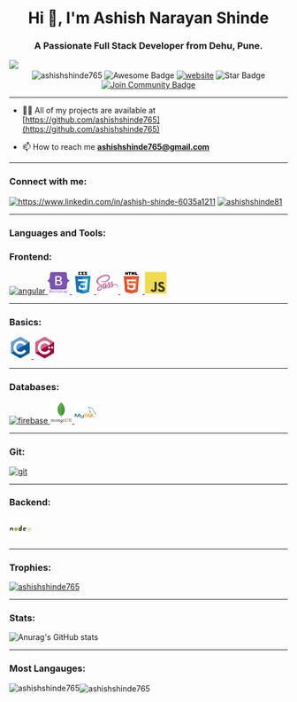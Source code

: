 <h1 align="center">Hi 👋, I'm Ashish Narayan Shinde</h1>
<h3 align="center">A Passionate Full Stack Developer from Dehu, Pune.</h3>

   <img src="https://user-images.githubusercontent.com/85614208/169638098-60908532-e069-4a0d-ad3b-25b612ea2d94.gif" width="1200px" heigth="100px">


<div align="center">
   
   <img src="https://komarev.com/ghpvc/?username=ashishshinde765&label=Profile%20views&color=0e75b6&style=flat" alt="ashishshinde765" /> 
<img src="https://cdn.rawgit.com/sindresorhus/awesome/d7305f38d29fed78fa85652e3a63e154dd8e8829/media/badge.svg" alt="Awesome Badge"/>
<a href="https://github.com/ashishshinde765"><img src="https://img.shields.io/static/v1?label=&labelColor=505050&message=Github&color=%230076D6&style=flat&logo=google-chrome&logoColor=%230076D6" alt="website"/></a>
<!-- <img src="http://hits.dwyl.com/abhisheknaiidu/awesome-github-profile-readme.svg" alt="Hits Badge"/> -->
<img src="https://img.shields.io/static/v1?label=%F0%9F%8C%9F&message=If%20Useful&style=style=flat&color=BC4E99" alt="Star Badge"/>
<a href="https://www.linkedin.com/in/ashish-shinde-6035a1211"><img src="https://img.shields.io/discord/733027681184251937.svg?style=flat&label=Linkedin&color=7289DA" alt="Join Community Badge"/></a>
   
   
<hr>
   </div>
  




- 👨‍💻 All of my projects are available at [https://github.com/ashishshinde765](https://github.com/ashishshinde765)

- 📫 How to reach me **ashishshinde765@gmail.com**
<hr>
<h3 align="left">Connect with me:</h3>
<p align="left">
<a href="https://www.linkedin.com/in/ashish-shinde-6035a1211" target="blank"><img align="center" src="https://raw.githubusercontent.com/rahuldkjain/github-profile-readme-generator/master/src/images/icons/Social/linked-in-alt.svg" alt="https://www.linkedin.com/in/ashish-shinde-6035a1211" height="30" width="40" /></a>
<a href="https://instagram.com/ashishshinde81" target="blank"><img align="center" src="https://raw.githubusercontent.com/rahuldkjain/github-profile-readme-generator/master/src/images/icons/Social/instagram.svg" alt="ashishshinde81" height="30" width="50" /></a>
</p>
<hr>
<h3 align="left">Languages and Tools:</h3>
<h3 align="left">Frontend:</h3>
<p align="left"> <a href="https://angular.io" target="_blank" rel="noreferrer"> <img src="https://angular.io/assets/images/logos/angular/angular.svg" alt="angular" width="40" height="40"/> </a> <a href="https://getbootstrap.com" target="_blank" rel="noreferrer"> <img src="https://raw.githubusercontent.com/devicons/devicon/master/icons/bootstrap/bootstrap-plain-wordmark.svg" alt="bootstrap" width="40" height="40"/> </a>
   <a href="https://www.w3schools.com/css/" target="_blank" rel="noreferrer"> <img src="https://raw.githubusercontent.com/devicons/devicon/master/icons/css3/css3-original-wordmark.svg" alt="css3" width="40" height="40"/> </a>
  <a href="https://sass-lang.com" target="_blank" rel="noreferrer"> <img src="https://raw.githubusercontent.com/devicons/devicon/master/icons/sass/sass-original.svg" alt="sass" width="40" height="40"/> </a>
  <a href="https://www.w3.org/html/" target="_blank" rel="noreferrer"> <img src="https://raw.githubusercontent.com/devicons/devicon/master/icons/html5/html5-original-wordmark.svg" alt="html5" width="40" height="40"/> </a> 
  <a href="https://developer.mozilla.org/en-US/docs/Web/JavaScript" target="_blank" rel="noreferrer"> <img src="https://raw.githubusercontent.com/devicons/devicon/master/icons/javascript/javascript-original.svg" alt="javascript" width="40" height="40"/> </a>
  <hr>
  <h3 align="left">Basics:</h3>
  <a href="https://www.cprogramming.com/" target="_blank" rel="noreferrer"> <img src="https://raw.githubusercontent.com/devicons/devicon/master/icons/c/c-original.svg" alt="c" width="40" height="40"/> </a> <a href="https://www.w3schools.com/cpp/" target="_blank" rel="noreferrer"> <img src="https://raw.githubusercontent.com/devicons/devicon/master/icons/cplusplus/cplusplus-original.svg" alt="cplusplus" width="40" height="40"/> </a>
  <hr>
  <h3 align="left">Databases:</h3>
  <a href="https://firebase.google.com/" target="_blank" rel="noreferrer"> <img src="https://www.vectorlogo.zone/logos/firebase/firebase-icon.svg" alt="firebase" width="40" height="40"/> </a> <a href="https://www.mongodb.com/" target="_blank" rel="noreferrer"> <img src="https://raw.githubusercontent.com/devicons/devicon/master/icons/mongodb/mongodb-original-wordmark.svg" alt="mongodb" width="40" height="40"/> </a>
   <a href="https://www.mysql.com/" target="_blank" rel="noreferrer"> <img src="https://raw.githubusercontent.com/devicons/devicon/master/icons/mysql/mysql-original-wordmark.svg" alt="mysql" width="40" height="40"/> </a><hr>
   <h3 align="left">Git:</h3>
    <a href="https://git-scm.com/" target="_blank" rel="noreferrer"> <img src="https://www.vectorlogo.zone/logos/git-scm/git-scm-icon.svg" alt="git" width="40" height="40"/> </a><hr>
    <h3 align="left">Backend:</h3>
   <a href="https://nodejs.org" target="_blank" rel="noreferrer"> <img src="https://raw.githubusercontent.com/devicons/devicon/master/icons/nodejs/nodejs-original-wordmark.svg" alt="nodejs" width="40" height="40"/> </a>  </p>
<hr>
<h3 align="left">Trophies:</h3>
<p align="left"> <a href="https://github.com/ryo-ma/github-profile-trophy"><img src="https://github-profile-trophy.vercel.app/?username=ashishshinde765&theme=dark_lover&margin-w=15" alt="ashishshinde765" /></a> </p>
<hr>
<h3 align="left">Stats:</h3>

![Anurag's GitHub stats](https://github-readme-stats.vercel.app/api?username=ashishshinde765&show_icons=true&theme=dark)
<hr>
<h3 align="left">Most Langauges:</h3>
<p><img align="left" src="https://github-readme-stats.vercel.app/api/top-langs?username=ashishshinde765&show_icons=true&locale=en&theme=dark" alt="ashishshinde765" /></p>

<p><img align="center" src="https://github-readme-streak-stats.herokuapp.com/?user=ashishshinde765&theme=dark" alt="ashishshinde765" /></p>
